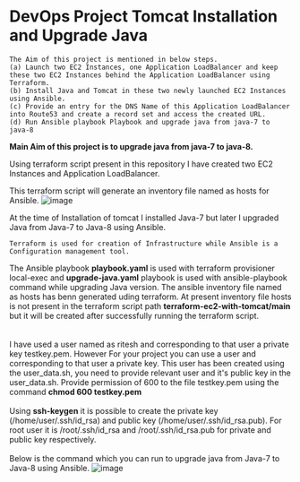 # DevOps Project Tomcat Installation and Upgrade Java

```
The Aim of this project is mentioned in below steps.
(a) Launch two EC2 Instances, one Application LoadBalancer and keep these two EC2 Instances behind the Application LoadBalancer using Terraform.
(b) Install Java and Tomcat in these two newly launched EC2 Instances using Ansible.
(c) Provide an entry for the DNS Name of this Application LoadBalancer into Route53 and create a record set and access the created URL.
(d) Run Ansible playbook Playbook and upgrade java from java-7 to java-8 
```
**Main Aim of this project is to upgrade java from java-7 to java-8.**

Using terraform script present in this repository I have created two EC2 Instances and Application LoadBalancer.

This terraform script will generate an inventory file named as hosts for Ansible.
![image](https://github.com/user-attachments/assets/0591802b-634c-4fa1-9d49-fa3838680258)

At the time of Installation of tomcat I installed Java-7 but later I upgraded Java from Java-7 to Java-8 using Ansible.
```
Terraform is used for creation of Infrastructure while Ansible is a Configuration management tool.
```
The Ansible playbook **playbook.yaml** is used with terraform provisioner local-exec and **upgrade-java.yaml** playbook is used with ansible-playbook command while upgrading Java version. The ansible inventory file named as hosts has benn generated uding terraform. At present inventory file hosts is not present in the terraform script path **terraform-ec2-with-tomcat/main** but it will be created after successfully running the terraform script.  
<br><br/>
I have used a user named as ritesh and corresponding to that user a private key testkey.pem. However For your project you can use a user and corresponding to that user a private key. This user has been created using the user_data.sh, you need to provide relevant user and it's public key in the user_data.sh. Provide permission of 600 to the file testkey.pem using the command **chmod 600 testkey.pem**
<br><br/>
Using **ssh-keygen** it is possible to create the private key (/home/user/.ssh/id_rsa) and public key (/home/user/.ssh/id_rsa.pub). For root user it is /root/.ssh/id_rsa and /root/.ssh/id_rsa.pub for private and public key respectively.
<br><br/>
Below is the command which you can run to upgrade java from Java-7 to Java-8 using Ansible. 
![image](https://github.com/user-attachments/assets/751c4734-af31-4d61-aa32-4beb2f9224fb)

